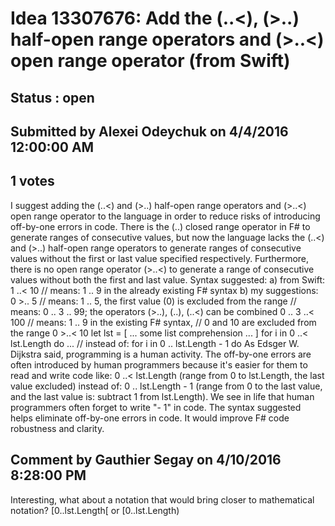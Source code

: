 # Idea 13307676: Add the (..<), (>..) half-open range operators and (>..<) open range operator (from Swift) #

## Status : open

## Submitted by Alexei Odeychuk on 4/4/2016 12:00:00 AM

## 1 votes

I suggest adding the (..<) and (>..) half-open range operators and (>..<) open range operator to the language in order to reduce risks of introducing off-by-one errors in code.
There is the (..) closed range operator in F# to generate ranges of consecutive values, but now the language lacks the (..<) and (>..) half-open range operators to generate ranges of consecutive values without the first or last value specified respectively. Furthermore, there is no open range operator (>..<) to generate a range of consecutive values without both the first and last value.
Syntax suggested:
a) from Swift:
1 ..< 10 // means: 1 .. 9 in the already existing F# syntax
b) my suggestions:
0 >.. 5 // means: 1 .. 5, the first value (0) is excluded from the range
// means: 0 .. 3 .. 99; the operators (>..), (..), (..<) can be combined
0 .. 3 ..< 100
// means: 1 .. 9 in the existing F# syntax,
// 0 and 10 are excluded from the range
0 >..< 10
let lst = [ ... some list comprehension ... ]
for i in 0 ..< lst.Length do ... // instead of: for i in 0 .. lst.Length - 1 do
As Edsger W. Dijkstra said, programming is a human activity. The off-by-one errors are often introduced by human programmers because it's easier for them to read and write code like: 0 ..< lst.Length (range from 0 to lst.Length, the last value excluded) instead of: 0 .. lst.Length - 1 (range from 0 to the last value, and the last value is: subtract 1 from lst.Length). We see in life that human programmers often forget to write "- 1" in code.
The syntax suggested helps eliminate off-by-one errors in code.
It would improve F# code robustness and clarity.


## Comment by Gauthier Segay on 4/10/2016 8:28:00 PM

Interesting, what about a notation that would bring closer to mathematical notation?
[0..lst.Length[
or
[0..lst.Length)
